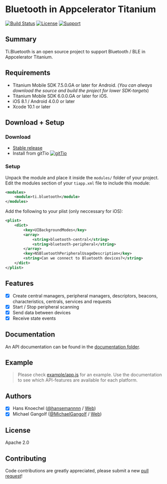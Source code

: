 # Bluetooth in Appcelerator Titanium 
[![Build Status](https://travis-ci.org/hansemannn/titanium-bluetooth.svg?branch=master)](https://travis-ci.org/hansemannn/titanium-bluetooth) [![License](http://hans-knoechel.de/shields/shield-license.svg?v=1)](./LICENSE) [![Support](http://hans-knoechel.de/shields/shield-slack.svg?v=1)](http://tislack.org)

## Summary
Ti.Bluetooth is an open source project to support Bluetooth / BLE in Appcelerator Titanium.

## Requirements
- Titanium Mobile SDK 7.5.0.GA or later for Android. (_You can always download the source and build the project for lower SDK-targets_)
- Titanium Mobile SDK 6.0.0.GA or later for iOS.
- iOS 8.1 / Android 4.0.0 or later
- Xcode 10.1 or later

## Download + Setup

### Download
* [Stable release](https://github.com/hansemannn/ti.bluetooth/releases)
* Install from gitTio [![gitTio](http://hans-knoechel.de/shields/shield-gittio.svg)](http://gitt.io/component/ti.bluetooth)

### Setup
Unpack the module and place it inside the `modules/` folder of your project.
Edit the modules section of your `tiapp.xml` file to include this module:
```xml
<modules>
    <module>ti.bluetooth</module>
</modules>
```
Add the following to your plist (only neccessary for iOS):
```xml
<plist>
    <dict>
        <key>UIBackgroundModes</key>
        <array>
            <string>bluetooth-central</string>
            <string>bluetooth-peripheral</string>
        </array>
        <key>NSBluetoothPeripheralUsageDescription</key>
        <string>Can we connect to Bluetooth devices?</string>
    </dict>
</plist>
```

## Features
- [x] Create central managers, peripheral managers, descriptors, beacons, characteristics, centrals, services and requests
- [x] Start / Stop peripheral scanning
- [x] Send data between devices
- [x] Receive state events

## Documentation 
An API documentation can be found in the [documentation folder](documentation).

## Example
> Please check [example/app.js](example/app.js) for an example. Use the documentation to see which API-features are available for each platform.

## Authors
- [x] Hans Knoechel ([@hansemannnn](https://twitter.com/hansemannnn) / [Web](http://hans-knoechel.de))
- [x] Michael Gangolf ([@MichaelGangolf](https://twitter.com/MichaelGangolf) / [Web](http://migaweb.de))

## License
Apache 2.0

## Contributing
Code contributions are greatly appreciated, please submit a new [pull request](https://github.com/hansemannn/titanium-bluetooth/pull/new/master)!
